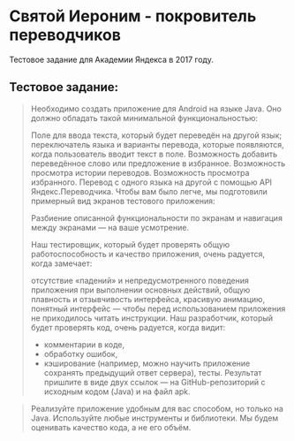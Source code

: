 # Святой Иероним - покровитель переводчиков
Тестовое задание для Академии Яндекса в 2017 году. 

## Тестовое задание:

> Необходимо создать приложение для Android на языке Java. Оно должно обладать такой минимальной функциональностью:
>
> Поле для ввода текста, который будет переведён на другой язык; переключатель языка и варианты перевода, которые появляются, когда пользователь вводит текст в поле.
> Возможность добавить переведённое слово или предложение в избранное.
> Возможность просмотра истории переводов.
> Возможность просмотра избранного.
> Перевод с одного языка на другой с помощью API Яндекс.Переводчика.
> Чтобы вам было легче, мы подготовили примерный вид экранов тестового приложения:
> 
>  
>  
> Разбиение описанной функциональности по экранам и навигация между экранами — на ваше усмотрение.
>
> Наш тестировщик, который будет проверять общую работоспособность и качество приложения, очень радуется, когда замечает:
>
> отсутствие «падений» и непредусмотренного поведения приложения при выполнении основных действий,
> общую плавность и отзывчивость интерфейса, красивую анимацию,
> понятный интерфейс — чтобы перед использованием приложения не приходилось читать инструкции.
> Наш разработчик, который будет проверять код, очень радуется, когда видит:
>
>* комментарии в коде,
>* обработку ошибок,
>* кэширование (например, можно научить приложение сохранять предыдущий ответ сервера), тесты.
> Результат пришлите в виде двух ссылок — на GitHub-репозиторий с исходным кодом (Java) и на файл apk.

> Реализуйте приложение удобным для вас способом, но только на Java. Используйте любые инструменты и библиотеки. Мы будем оценивать качество кода, а не его объём.
